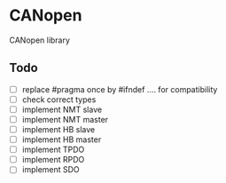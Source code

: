 # CANopen
CANopen library

## Todo
- [ ] replace #pragma once by #ifndef .... for compatibility
- [ ] check correct types
- [ ] implement NMT slave
- [ ] implement NMT master
- [ ] implement HB slave
- [ ] implement HB master
- [ ] implement TPDO
- [ ] implement RPDO
- [ ] implement SDO
